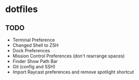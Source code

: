# dotfiles

## TODO
- Terminal Preference
- Changed Shell to ZSH
- Dock Preferences
- Mission Control Preferences (don't rearrange spaces)
- Finder Show Path Bar
- Git (config and SSH)
- Import Raycast preferences and remove spotlight shortcut
